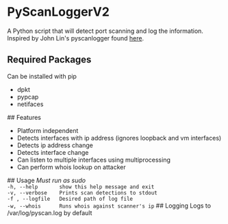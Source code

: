 # PyScanLoggerV2
A Python script that will detect port scanning and log the information. 
Inspired by John Lin's pyscanlogger found <a href="https://github.com/John-Lin/pyscanlogger">here</a>.
## Required Packages
Can be installed with pip
<br>
<ul>
	<li>dpkt</li>
	<li>pypcap</li>
	<li>netifaces</li>
</ul>
## Features
<ul>
	<li>Platform independent</li>
	<li>Detects interfaces with ip address (ignores loopback and vm interfaces)</li>
	<li>Detects ip address change</li>
	<li>Detects interface change</li>
	<li>Can listen to multiple interfaces using multiprocessing</li>
	<li>Can perform whois lookup on attacker</li>
</ul>
## Usage
<i>Must run as sudo</i><br> 
<code>-h, --help       show this help message and exit</code><br>
<code>-v, --verbose    Prints scan detections to stdout</code><br>
<code>-f , --logfile   Desired path of log file</code></br>
<code>-w, --whois      Runs whois against scanner's ip</code>
## Logging
Logs to /var/log/pyscan.log by default